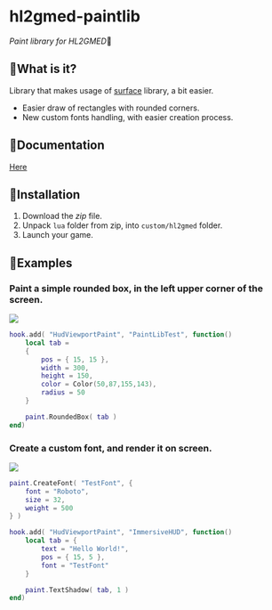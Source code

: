 # hl2gmed-paintlib
*Paint library for HL2GMED*🎨

## 🤔What is it?
Library that makes usage of [surface](https://dim1xs.github.io/site-hl2gmedwiki/documentation/libs/surface/basepage.html) library, a bit easier.
- Easier draw of rectangles with rounded corners.
- New custom fonts handling, with easier creation process.

## 📖Documentation
[Here](https://github.com/Dim1xs/hl2gmed-paintlib/wiki/Documentation)

## 🔧Installation
1. Download the *zip* file.
2. Unpack `lua` folder from zip, into `custom/hl2gmed` folder.
3. Launch your game.

## 📜Examples
### Paint a simple rounded box, in the left upper corner of the screen.
<img src="https://i.ibb.co/1G1Yyhg5/image.png">

```lua
hook.add( "HudViewportPaint", "PaintLibTest", function()
    local tab = 
    {
        pos = { 15, 15 },
        width = 300,
        height = 150,
        color = Color(50,87,155,143),
        radius = 50
    }

    paint.RoundedBox( tab ) 
end)
```
### Create a custom font, and render it on screen.
<img src="https://i.ibb.co/qLkrJwDC/image.png">

```lua
paint.CreateFont( "TestFont", {
	font = "Roboto",
	size = 32,
	weight = 500
} )

hook.add( "HudViewportPaint", "ImmersiveHUD", function()
    local tab = {
        text = "Hello World!",
        pos = { 15, 5 },
        font = "TestFont"
    }

    paint.TextShadow( tab, 1 )
end)
```